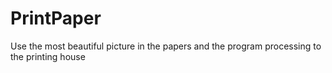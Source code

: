 # PrintPaper
Use the most beautiful picture in the papers and the program processing to the printing house
